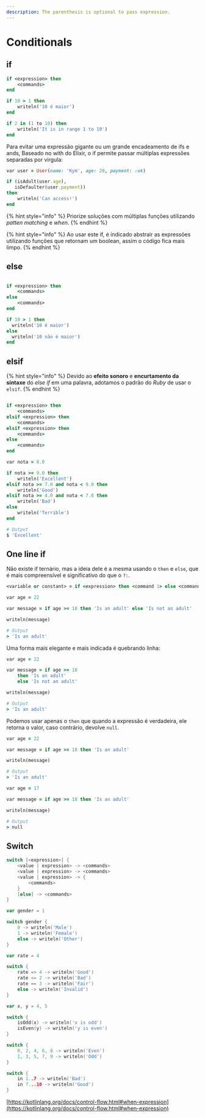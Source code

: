```yaml
---
description: The parenthesis is optional to pass expression.
---
```


# Conditionals

## if

```ruby
if <expression> then
    <commands>
end
```

```ruby
if 10 > 1 then
    writeln('10 é maior')
end
```

```ruby
if 2 in (1 to 10) then
    writeln('It is in range 1 to 10')
end
```

Para evitar uma expressão gigante ou um grande encadeamento de ifs e ands, Baseado no with do Elixir, o if permite passar múltiplas expressões separadas por virgula:

```ruby
var user = User(name: 'Kym', age: 20, payment: :ok)

if (isAdult(user.age),
   isDefaulter(user.payment))
then
    writeln('Can access!')
end
```

{% hint style="info" %}
Priorize soluções com múltiplas funções utilizando _patten matching_ e _when_.
{% endhint %}

{% hint style="info" %}
Ao usar este if, é indicado abstrair as expressões utilizando funções que retornam um boolean, assim o código fica mais limpo.
{% endhint %}

## else

```ruby

if <expression> then
    <commands>
else
    <commands>
end
```

```ruby
if 10 > 1 then
  writeln('10 é maior')
else
  writeln('10 não é maior')
end
```

## elsif

{% hint style="info" %}
Devido ao **efeito sonoro** e **encurtamento da sintaxe** do _else if_ em uma palavra, adotamos o padrão do _Ruby_ de usar o `elsif`.
{% endhint %}

```ruby

if <expression> then
    <commands>
elsif <expression> then
    <commands>
elsif <expression> then
    <commands>
else
    <commands>
end
```

```ruby
var nota = 8.0

if nota >= 9.0 then
    writeln('Excellent')
elsif nota >= 7.0 and nota < 9.0 then
    writeln('Good')
elsif nota >= 4.0 and nota < 7.0 then
    writeln('Bad')
else
    writeln('Terrible')
end

# Output
$ 'Excellent'
```

## One line if

Não existe if ternário, mas a ideia dele é a mesma usando o `then` e `else`, que é mais compreensível e significativo do que o `?:`.

```ruby
<variable or constant> = if <expression> then <command 1> else <command 2>
```

```ruby
var age = 22

var message = if age >= 18 then 'Is an adult' else 'Is not an adult'

writeln(message)

# Output
> 'Is an adult'
```

Uma forma mais elegante e mais indicada é quebrando linha:

```ruby
var age = 22

var message = if age >= 18
    then 'Is an adult'
    else 'Is not an adult'

writeln(message)

# Output
> 'Is an adult'
```

Podemos usar apenas o `then` que quando a expressão é verdadeira, ele retorna o valor, caso contrário, devolve `null`.

```ruby
var age = 22

var message = if age >= 18 then 'Is an adult'

writeln(message)

# Output
> 'Is an adult'
```

```ruby
var age = 17

var message = if age >= 18 then 'Is an adult'

writeln(message)

# Output
> null
```

## Switch

```csharp
switch [<expression>] {
    <value | expression> -> <commands>
    <value | expression> -> <commands>
    <value | expression> -> {
        <commands>
    }
    [else] -> <commands>
}
```

```go
var gender = 1

switch gender {
    0 -> writeln('Male')
    1 -> writeln('Female')
    else -> writeln('Other')
}
```

```go
var rate = 4

switch {
    rate => 4 -> writeln('Good')
    rate <= 2 -> writeln('Bad')
    rate == 3 -> writeln('Fair')
    else -> writeln('Invalid')
}
```

```go
var x, y = 4, 5

switch {
    isOdd(x) -> writeln('x is odd')
    isEven(y) -> writeln('y is even')
}
```

```go
switch {
    0, 2, 4, 6, 8 -> writeln('Even')
    1, 3, 5, 7, 9 -> writeln('Odd')
}
```

```go
switch {
    in 1..7 -> writeln('Bad')
    in 7...10 -> writeln('Good')
}
```

[https://kotlinlang.org/docs/control-flow.html#when-expression](https://kotlinlang.org/docs/control-flow.html#when-expression)
